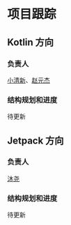 # 项目跟踪

## Kotlin 方向

### 负责人

[小清新](https://github.com/348476129)、[赵元杰](https://github.com/qq157755587)

### 结构规划和进度

待更新

## Jetpack 方向

### 负责人

[沐尧](https://github.com/XiaMuYao)

### 结构规划和进度

待更新
